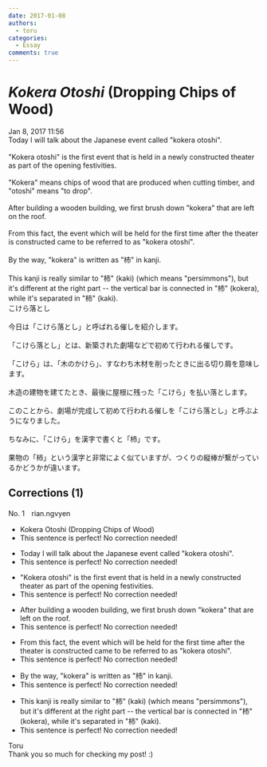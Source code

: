 ```yaml
---
date: 2017-01-08
authors:
  - toru
categories:
  - Essay
comments: true
---
```


# <strong><em>Kokera Otoshi</strong></em> (Dropping Chips of Wood)
<div class="date">Jan 8, 2017 11:56</div>
<div id="post"><div id="body_show_ori">
Today I will talk about the Japanese event called "kokera otoshi".<br/><br/>"Kokera otoshi" is the first event that is held in a newly constructed theater as part of the opening festivities.<br/><br/>"Kokera" means chips of wood that are produced when cutting timber, and "otoshi" means "to drop".<br/><br/>After building a wooden building, we first brush down "kokera" that are left on the roof.<br/><br/>From this fact, the event which will be held for the first time after the theater is constructed came to be referred to as "kokera otoshi".<br/><br/>By the way, "kokera" is written as "杮" in kanji.<br/><br/>This kanji is really similar to "柿" (kaki) (which means "persimmons"), but it's different at the right part -- the vertical bar is connected in "杮" (kokera), while it's separated in "柿" (kaki).
</div></div>

<!-- more -->

<div id="post_ja"><div id="body_show_mo">
こけら落とし<br/><br/>今日は「こけら落とし」と呼ばれる催しを紹介します。<br/><br/>「こけら落とし」とは、新築された劇場などで初めて行われる催しです。<br/><br/>「こけら」は、「木のかけら」、すなわち木材を削ったときに出る切り屑を意味します。<br/><br/>木造の建物を建てたとき、最後に屋根に残った「こけら」を払い落とします。<br/><br/>このことから、劇場が完成して初めて行われる催しを「こけら落とし」と呼ぶようになりました。<br/><br/>ちなみに、「こけら」を漢字で書くと「杮」です。<br/><br/>果物の「柿」という漢字と非常によく似ていますが、つくりの縦棒が繋がっているかどうかが違います。
</div></div>

## Corrections (1)
<div id="block"><div class="first_name"> No. 1　<span class="just_name">rian.ngvyen</span></div><div id="block2">
<ul class="correction_field">
<li class="incorrect">Kokera Otoshi (Dropping Chips of Wood)</li>
<li class="corrected perfect">This sentence is perfect! No correction needed!</li>
</ul>
<ul class="correction_field">
<li class="incorrect">Today I will talk about the Japanese event called "kokera otoshi".</li>
<li class="corrected perfect">This sentence is perfect! No correction needed!</li>
</ul>
<ul class="correction_field">
<li class="incorrect">"Kokera otoshi" is the first event that is held in a newly constructed theater as part of the opening festivities.</li>
<li class="corrected perfect">This sentence is perfect! No correction needed!</li>
</ul>
<ul class="correction_field">
<li class="incorrect">After building a wooden building, we first brush down "kokera" that are left on the roof.</li>
<li class="corrected perfect">This sentence is perfect! No correction needed!</li>
</ul>
<ul class="correction_field">
<li class="incorrect">From this fact, the event which will be held for the first time after the theater is constructed came to be referred to as "kokera otoshi".</li>
<li class="corrected perfect">This sentence is perfect! No correction needed!</li>
</ul>
<ul class="correction_field">
<li class="incorrect">By the way, "kokera" is written as "杮" in kanji.</li>
<li class="corrected perfect">This sentence is perfect! No correction needed!</li>
</ul>
<ul class="correction_field">
<li class="incorrect">This kanji is really similar to "柿" (kaki) (which means "persimmons"), but it's different at the right part -- the vertical bar is connected in "杮" (kokera), while it's separated in "柿" (kaki).</li>
<li class="corrected perfect">This sentence is perfect! No correction needed!</li>
</ul>
</div><div class="name"><span class="just_name">Toru</span><br>
Thank you so much for checking my post! :)
</div>
</div>
